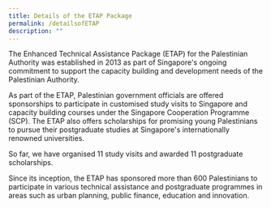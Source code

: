 ```yaml
---
title: Details of the ETAP Package
permalink: /detailsofETAP
description: ""
---
```

The Enhanced Technical Assistance Package (ETAP) for the Palestinian Authority was established in 2013 as part of Singapore's ongoing commitment to support the capacity building and development needs of the Palestinian Authority.

As part of the ETAP, Palestinian government officials are offered sponsorships to participate in customised study visits to Singapore and capacity building courses under the Singapore Cooperation Programme (SCP). The ETAP also offers scholarships for promising young Palestinians to pursue their postgraduate studies at Singapore's internationally renowned universities.

So far, we have organised 11 study visits and awarded 11 postgraduate scholarships. 

Since its inception, the ETAP has sponsored more than 600 Palestinians to participate in various technical assistance and postgraduate programmes in areas such as urban planning, public finance, education and innovation.